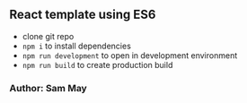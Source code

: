 ## React template using ES6

- clone git repo
- `npm i` to install dependencies
- `npm run development` to open in development environment
- `npm run build` to create production build

### Author: Sam May
